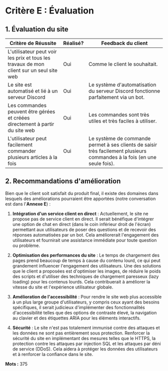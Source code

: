 # Critère E : Évaluation 


## 1. Évaluation du site

| Critère de Réussite                                                                     | Réalisé? | Feedback du client                                                                                                       |
| --------------------------------------------------------------------------------------- | -------- | ------------------------------------------------------------------------------------------------------------------------ |
| L'utilisateur peut voir les prix et tous les travaux de mon client sur un seul site web | Oui      | Comme le client le souhaitait.                                                                                           |
| Le site est automatisé et lié à un serveur Discord                                      | Oui      | Le système d'automatisation du serveur Discord fonctionne parfaitement via un bot.                                       |
| Les commandes peuvent être gérées et créées directement à partir du site web            | Oui      | Les commandes sont très utiles et très faciles à utiliser.                                                               |
| L'utilisateur peut facilement commander plusieurs articles à la fois                    | Oui      | Le système de commande permet à ses clients de saisir très facilement plusieurs commandes à la fois (en une seule fois). |

## 2. Recommandations d'amélioration

Bien que le client soit satisfait du produit final, il existe des domaines dans lesquels des améliorations pourraient être apportées (notre conversation est dans l'**Annexe E**) :

1. **Intégration d'un service client en direct** : Actuellement, le site ne propose pas de service client en direct. Il serait bénéfique d'intégrer une option de chat en direct (dans le coin inférieur droit de l'écran) permettant aux utilisateurs de poser des questions et de recevoir des réponses automatisées par un bot. Cela améliorerait l'engagement des utilisateurs et fournirait une assistance immédiate pour toute question ou problème.
    
2. **Optimisation des performances du site** : Le temps de chargement des pages prend beaucoup de temps à cause du contenu lourd, ce qui peut grandement influencer l'engagement des utilisateurs. Une des solutions que le client a proposées est d'optimiser les images, de réduire le poids des scripts et d'utiliser des techniques de chargement paresseux (lazy loading) pour les contenus lourds. Cela contribuerait à améliorer la vitesse du site et l'expérience utilisateur globale.
    
3. **Amélioration de l'accessibilité** : Pour rendre le site web plus accessible à un plus large groupe d'utilisateurs, y compris ceux ayant des besoins spécifiques, il serait judicieux d'implémenter des fonctionnalités d'accessibilité telles que des options de contraste élevé, la navigation au clavier et des étiquettes ARIA pour les éléments interactifs.
    
5. **Sécurité** : Le site n'est pas totalement immunisé contre des attaques et les données ne sont pas entièrement sous protection. Renforcer la sécurité du site en implémentant des mesures telles que le HTTPS, la protection contre les attaques par injection SQL et les attaques par déni de service (DDoS). Cela aidera à protéger les données des utilisateurs et à renforcer la confiance dans le site.

**Mots :** 375
